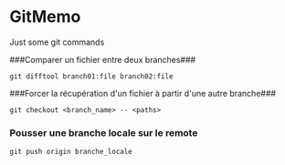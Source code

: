 GitMemo
=======

Just some git commands

###Comparer un fichier entre deux branches###

    git difftool branch01:file branch02:file



###Forcer la récupération d'un fichier à partir d'une autre branche###

    git checkout <branch_name> -- <paths>


### Pousser une branche locale sur le remote ###

    git push origin branche_locale
    
    
